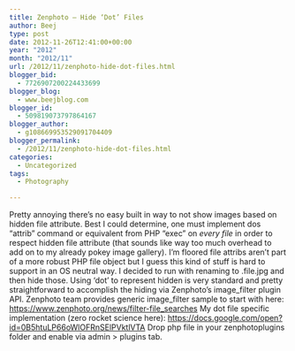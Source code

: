 ```yaml
---
title: Zenphoto – Hide ‘Dot’ Files
author: Beej
type: post
date: 2012-11-26T12:41:00+00:00
year: "2012"
month: "2012/11"
url: /2012/11/zenphoto-hide-dot-files.html
blogger_bid:
  - 7726907200224433699
blogger_blog:
  - www.beejblog.com
blogger_id:
  - 509819073797864167
blogger_author:
  - g108669953529091704409
blogger_permalink:
  - /2012/11/zenphoto-hide-dot-files.html
categories:
  - Uncategorized
tags:
  - Photography

---
```

Pretty annoying there’s no easy built in way to not show images based on hidden file attribute. Best I could determine, one must implement dos “attrib” command or equivalent from PHP “exec” on _every file_ in order to respect hidden file attribute (that sounds like way too much overhead to add on to my already pokey image gallery). I’m floored file attribs aren’t part of a more robust PHP file object but I guess this kind of stuff is hard to support in an OS neutral way. I decided to run with renaming to .file.jpg and then hide those. Using ‘dot’ to represent hidden is very standard and pretty straightforward to accomplish the hiding via Zenphoto’s image\_filter plugin API. Zenphoto team provides generic image\_filter sample to start with here: <https://www.zenphoto.org/news/filter-file_searches> My dot file specific implementation (zero rocket science here): <https://docs.google.com/open?id=0B5htuLP66oWlOFRnSElPVktlVTA> Drop php file in your zenphotoplugins folder and enable via admin > plugins tab.